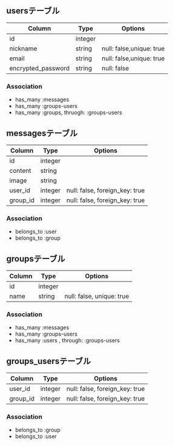 ## usersテーブル
|Column|Type|Options|
|------|----|-------|
|id|integer| |
|nickname|string|null: false,unique: true|
|email|string|null: false,unique: true|
|encrypted_password|string|null: false|


### Association
- has_many :messages
- has_many :groups-users 
- has_many :groups, thruogh: :groups-users



## messagesテーブル
|Column|Type|Options|
|------|----|-------|
|id|integer| |
|content|string| |
|image|string| |
|user_id|integer|null: false, foreign_key: true|
|group_id|integer|null: false, foreign_key: true|

### Association
- belongs_to :user
- belongs_to :group



## groupsテーブル
|Column|Type|Options|
|------|----|-------|
|id|integer| |
|name|string|null: false, unique: true|



### Association
- has_many	:messages 
- has_many	:groups-users 
- has_many	:users , through: :groups-users 



## groups_usersテーブル

|Column|Type|Options|
|------|----|-------|
|user_id|integer|null: false, foreign_key: true|
|group_id|integer|null: false, foreign_key: true|



### Association
- belongs_to :group
- belongs_to :user